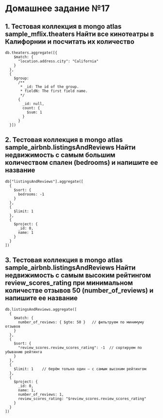 # Домашнее задание №17

## 1. Тестовая коллекция в mongo atlas  sample_mflix.theaters Найти все кинотеатры в Калифорнии и посчитать их количество 
```
db.theaters.aggregate([{
    $match: {
      "location.address.city": "California"
    }
  },
  {
    $group:
      /**
       * _id: The id of the group.
       * fieldN: The first field name.
       */
      {
        _id: null,
        count: {
          $sum: 1
        }
      }
  }])
```
## 2. Тестовая коллекция в mongo atlas  sample_airbnb.listingsAndReviews  Найти недвижимость с самым большим количеством спален (bedrooms) и напишите ее название 
```
db["listingsAndReviews"].aggregate([
  {
    $sort: {
      bedrooms: -1
    }
  },
  {
    $limit: 1
  },
  {
    $project: {
      _id: 0,
      name: 1
    }
  }
])
```
## 3. Тестовая коллекция в mongo atlas  sample_airbnb.listingsAndReviews Найти недвижимость с самым высоким рейтингом  review_scores_rating при минимальном количестве отзывов 50 (number_of_reviews) и напишите ее название 
```
db.listingsAndReviews.aggregate([
  {
    $match: {
      number_of_reviews: { $gte: 50 }   // фильтруем по минимуму отзывов
    }
  },
  {
    $sort: {
      "review_scores.review_scores_rating": -1  // сортируем по убыванию рейтинга
    }
  },
  {
    $limit: 1    // берём только один — с самым высоким рейтингом
  },
  {
    $project: {
      _id: 0,
      name: 1,
      number_of_reviews: 1,
      review_scores_rating: "$review_scores.review_scores_rating"
    }
  }
])
```
